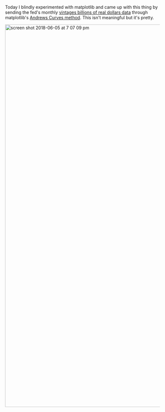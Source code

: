 
Today I blindly experimented with matplotlib and came up with this thing by sending the fed's monthly [vintages billions of real dollars data](https://www.philadelphiafed.org/research-and-data/real-time-center/real-time-data/data-files/ROUTPUT/) through matplotlib's [Andrews Curves method](http://pandas.pydata.org/pandas-docs/version/0.13/visualization.html). This isn't meaningful but it's pretty.

[<img width="1242" alt="screen shot 2018-06-05 at 7 07 09 pm" src="https://user-images.githubusercontent.com/15457713/41007440-da7080e8-68f3-11e8-87b1-a7ed3ccc2ff8.png">
](https://ryezzz.github.io/100_days_data_visualization/day_5/test2png.png)
